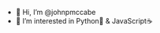 - 👋 Hi, I’m @johnpmccabe
- 👀 I’m interested in Python🐍 & JavaScript☕️

<!---
johnpmccabe/johnpmccabe is a ✨ special ✨ repository because its `README.md` (this file) appears on your GitHub profile.
You can click the Preview link to take a look at your changes.
--->
